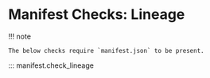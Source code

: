 # Manifest Checks: Lineage

!!! note

    The below checks require `manifest.json` to be present.

::: manifest.check_lineage
